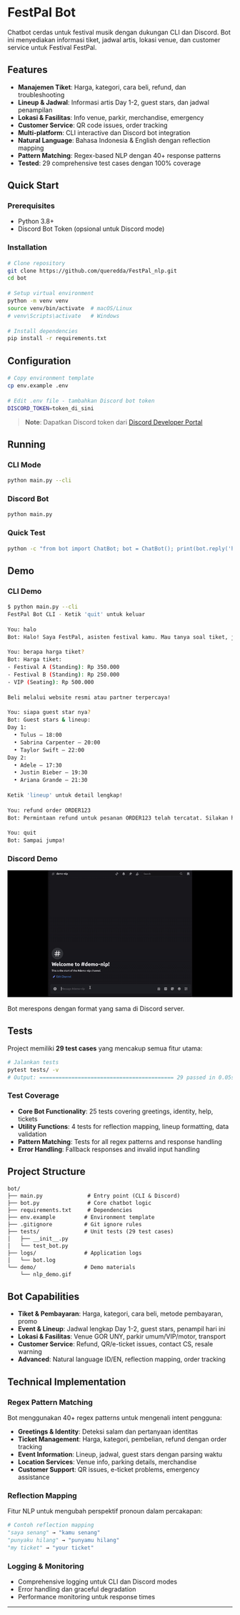 # FestPal Bot

Chatbot cerdas untuk festival musik dengan dukungan CLI dan Discord. Bot ini menyediakan informasi tiket, jadwal artis, lokasi venue, dan customer service untuk Festival FestPal.

## Features

- **Manajemen Tiket**: Harga, kategori, cara beli, refund, dan troubleshooting
- **Lineup & Jadwal**: Informasi artis Day 1-2, guest stars, dan jadwal penampilan
- **Lokasi & Fasilitas**: Info venue, parkir, merchandise, emergency
- **Customer Service**: QR code issues, order tracking
- **Multi-platform**: CLI interactive dan Discord bot integration
- **Natural Language**: Bahasa Indonesia & English dengan reflection mapping
- **Pattern Matching**: Regex-based NLP dengan 40+ response patterns
- **Tested**: 29 comprehensive test cases dengan 100% coverage

## Quick Start

### Prerequisites
- Python 3.8+
- Discord Bot Token (opsional untuk Discord mode)

### Installation

```bash
# Clone repository
git clone https://github.com/queredda/FestPal_nlp.git
cd bot

# Setup virtual environment
python -m venv venv
source venv/bin/activate  # macOS/Linux
# venv\Scripts\activate   # Windows

# Install dependencies
pip install -r requirements.txt
```

## Configuration

```bash
# Copy environment template
cp env.example .env

# Edit .env file - tambahkan Discord bot token
DISCORD_TOKEN=token_di_sini
```

> **Note**: Dapatkan Discord token dari [Discord Developer Portal](https://discord.com/developers/applications)

## Running

### CLI Mode

```bash
python main.py --cli
```

### Discord Bot

```bash
python main.py
```

### Quick Test

```bash
python -c "from bot import ChatBot; bot = ChatBot(); print(bot.reply('halo'))"
```

## Demo

### CLI Demo

```bash
$ python main.py --cli
FestPal Bot CLI - Ketik 'quit' untuk keluar

You: halo
Bot: Halo! Saya FestPal, asisten festival kamu. Mau tanya soal tiket, jadwal, lokasi, atau bantuan lainnya? Ketik 'help' untuk menu lengkap.

You: berapa harga tiket?
Bot: Harga tiket:
- Festival A (Standing): Rp 350.000
- Festival B (Standing): Rp 250.000
- VIP (Seating): Rp 500.000

Beli melalui website resmi atau partner terpercaya!

You: siapa guest star nya?
Bot: Guest stars & lineup:
Day 1:
  • Tulus — 18:00
  • Sabrina Carpenter — 20:00
  • Taylor Swift — 22:00
Day 2:
  • Adele — 17:30
  • Justin Bieber — 19:30
  • Ariana Grande — 21:30

Ketik 'lineup' untuk detail lengkap!

You: refund order ORDER123
Bot: Permintaan refund untuk pesanan ORDER123 telah tercatat. Silakan hubungi support resmi dan sertakan bukti pembayaran serta nomor pesanan tersebut.

You: quit
Bot: Sampai jumpa!
```

### Discord Demo

![Discord Bot Demo](demo/nlp_demo.gif)

Bot merespons dengan format yang sama di Discord server.

## Tests

Project memiliki **29 test cases** yang mencakup semua fitur utama:

```bash
# Jalankan tests
pytest tests/ -v
# Output: ========================================== 29 passed in 0.05s ==========================================

```

### Test Coverage
- **Core Bot Functionality**: 25 tests covering greetings, identity, help, tickets
- **Utility Functions**: 4 tests for reflection mapping, lineup formatting, data validation
- **Pattern Matching**: Tests for all regex patterns and response handling
- **Error Handling**: Fallback responses and invalid input handling

## Project Structure

```
bot/
├── main.py              # Entry point (CLI & Discord)
├── bot.py               # Core chatbot logic
├── requirements.txt     # Dependencies
├── env.example         # Environment template
├── .gitignore          # Git ignore rules
├── tests/              # Unit tests (29 test cases)
│   ├── __init__.py
│   └── test_bot.py
├── logs/               # Application logs
│   └── bot.log
└── demo/               # Demo materials
    └── nlp_demo.gif
```

## Bot Capabilities

- **Tiket & Pembayaran**: Harga, kategori, cara beli, metode pembayaran, promo
- **Event & Lineup**: Jadwal lengkap Day 1-2, guest stars, penampil hari ini
- **Lokasi & Fasilitas**: Venue GOR UNY, parkir umum/VIP/motor, transport
- **Customer Service**: Refund, QR/e-ticket issues, contact CS, resale warning
- **Advanced**: Natural language ID/EN, reflection mapping, order tracking

## Technical Implementation

### Regex Pattern Matching
Bot menggunakan 40+ regex patterns untuk mengenali intent pengguna:
- **Greetings & Identity**: Deteksi salam dan pertanyaan identitas
- **Ticket Management**: Harga, kategori, pembelian, refund dengan order tracking
- **Event Information**: Lineup, jadwal, guest stars dengan parsing waktu
- **Location Services**: Venue info, parking details, merchandise
- **Customer Support**: QR issues, e-ticket problems, emergency assistance

### Reflection Mapping
Fitur NLP untuk mengubah perspektif pronoun dalam percakapan:
```python
# Contoh reflection mapping
"saya senang" → "kamu senang"
"punyaku hilang" → "punyamu hilang" 
"my ticket" → "your ticket"
```

### Logging & Monitoring
- Comprehensive logging untuk CLI dan Discord modes
- Error handling dan graceful degradation
- Performance monitoring untuk response times

---
